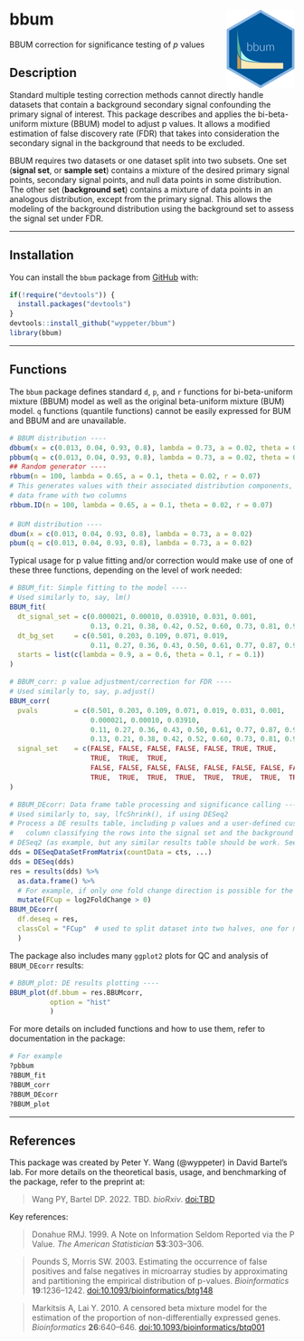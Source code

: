 
<!-- README.md is generated from README.Rmd. Please edit that file -->

# bbum <img src='man/figures/logo.png' align="right" height="139" />

BBUM correction for significance testing of *p* values

## Description

Standard multiple testing correction methods cannot directly handle
datasets that contain a background secondary signal confounding the
primary signal of interest. This package describes and applies the
bi-beta-uniform mixture (BBUM) model to adjust p values. It allows a
modified estimation of false discovery rate (FDR) that takes into
consideration the secondary signal in the background that needs to be
excluded.

BBUM requires two datasets or one dataset split into two subsets. One
set (**signal set**, or **sample set**) contains a mixture of the
desired primary signal points, secondary signal points, and null data
points in some distribution. The other set (**background set**) contains
a mixture of data points in an analogous distribution, except from the
primary signal. This allows the modeling of the background distribution
using the background set to assess the signal set under FDR.

------------------------------------------------------------------------

## Installation

You can install the `bbum` package from
[GitHub](https://github.com/wyppeter/bbum) with:

``` r
if(!require("devtools")) {
  install.packages("devtools")
}
devtools::install_github("wyppeter/bbum")
library(bbum)
```

------------------------------------------------------------------------

## Functions

The `bbum` package defines standard `d`, `p`, and `r` functions for
bi-beta-uniform mixture (BBUM) model as well as the original
beta-uniform mixture (BUM) model. `q` functions (quantile functions)
cannot be easily expressed for BUM and BBUM and are unavailable.

``` r
# BBUM distribution ----
dbbum(x = c(0.013, 0.04, 0.93, 0.8), lambda = 0.73, a = 0.02, theta = 0.11, r = 0.003)
pbbum(q = c(0.013, 0.04, 0.93, 0.8), lambda = 0.73, a = 0.02, theta = 0.11, r = 0.003)
## Random generator ----
rbbum(n = 100, lambda = 0.65, a = 0.1, theta = 0.02, r = 0.07)
# This generates values with their associated distribution components, as a 
# data frame with two columns
rbbum.ID(n = 100, lambda = 0.65, a = 0.1, theta = 0.02, r = 0.07)

# BUM distribution ----
dbum(x = c(0.013, 0.04, 0.93, 0.8), lambda = 0.73, a = 0.02)
pbum(q = c(0.013, 0.04, 0.93, 0.8), lambda = 0.73, a = 0.02)
```

Typical usage for p value fitting and/or correction would make use of
one of these three functions, depending on the level of work needed:

``` r
# BBUM_fit: Simple fitting to the model ----
# Used similarly to, say, lm()
BBUM_fit(
  dt_signal_set = c(0.000021, 0.00010, 0.03910, 0.031, 0.001,
                    0.13, 0.21, 0.38, 0.42, 0.52, 0.60, 0.73, 0.81, 0.97),
  dt_bg_set     = c(0.501, 0.203, 0.109, 0.071, 0.019,
                    0.11, 0.27, 0.36, 0.43, 0.50, 0.61, 0.77, 0.87, 0.91),
  starts = list(c(lambda = 0.9, a = 0.6, theta = 0.1, r = 0.1))
)
```

``` r
# BBUM_corr: p value adjustment/correction for FDR ----
# Used similarly to, say, p.adjust()
BBUM_corr(
  pvals         = c(0.501, 0.203, 0.109, 0.071, 0.019, 0.031, 0.001,
                    0.000021, 0.00010, 0.03910,
                    0.11, 0.27, 0.36, 0.43, 0.50, 0.61, 0.77, 0.87, 0.91,
                    0.13, 0.21, 0.38, 0.42, 0.52, 0.60, 0.73, 0.81, 0.97),
  signal_set    = c(FALSE, FALSE, FALSE, FALSE, FALSE, TRUE, TRUE,
                    TRUE,  TRUE,  TRUE,
                    FALSE, FALSE, FALSE, FALSE, FALSE, FALSE, FALSE, FALSE, FALSE,
                    TRUE,  TRUE,  TRUE,  TRUE,  TRUE,  TRUE,  TRUE,  TRUE,  TRUE)
)
```

``` r
# BBUM_DEcorr: Data frame table processing and significance calling ----
# Used similarly to, say, lfcShrink(), if using DESeq2
# Process a DE results table, including p values and a user-defined custom 
#   column classifying the rows into the signal set and the background set
# DESeq2 (as example, but any similar results table should be work. See documentation.)
dds = DESeqDataSetFromMatrix(countData = cts, ...)
dds = DESeq(dds)
res = results(dds) %>%
  as.data.frame() %>%
  # For example, if only one fold change direction is possible for the primary signal
  mutate(FCup = log2FoldChange > 0)  
BBUM_DEcorr(
  df.deseq = res,
  classCol = "FCup"  # used to split dataset into two halves, one for modeling, one for analysis
  )
```

The package also includes many `ggplot2` plots for QC and analysis of
`BBUM_DEcorr` results:

``` r
# BBUM_plot: DE results plotting ----
BBUM_plot(df.bbum = res.BBUMcorr,
          option = "hist"
          )
```

For more details on included functions and how to use them, refer to
documentation in the package:

``` r
# For example
?pbbum
?BBUM_fit
?BBUM_corr
?BBUM_DEcorr
?BBUM_plot
```

------------------------------------------------------------------------

## References

This package was created by Peter Y. Wang (@wyppeter) in David Bartel’s
lab. For more details on the theoretical basis, usage, and benchmarking
of the package, refer to the preprint at:

> Wang PY, Bartel DP. 2022. TBD. *bioRxiv*. <doi:TBD>

Key references:

> Donahue RMJ. 1999. A Note on Information Seldom Reported via the P
> Value. *The American Statistician* **53**:303–306.

> Pounds S, Morris SW. 2003. Estimating the occurrence of false
> positives and false negatives in microarray studies by approximating
> and partitioning the empirical distribution of p-values.
> *Bioinformatics* **19**:1236–1242. <doi:10.1093/bioinformatics/btg148>

> Markitsis A, Lai Y. 2010. A censored beta mixture model for the
> estimation of the proportion of non-differentially expressed genes.
> *Bioinformatics* **26**:640–646. <doi:10.1093/bioinformatics/btq001>
